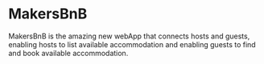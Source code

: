 # MakersBnB

MakersBnB is the amazing new webApp that connects hosts and guests, enabling hosts to list available accommodation and enabling guests to find and book available accommodation.

